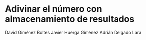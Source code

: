 # Adivinar el número con almacenamiento de resultados
David Giménez Boltes
Javier Huerga Giménez
Adrián Delgado Lara
